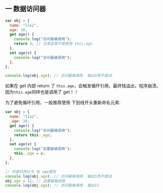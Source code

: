 ## 一 数据访问器

```js
var obj = {
  name: "lisi",
  age: 10,
  get age() {
    console.log("访问器被调用");
    return 3; // 注意这里不能使用 this.age
  },
  set age(v) {
    console.log("访问器被调用");
  },
};

console.log(obj.age); // 访问器被调用  输出3而不是10
```

如果在 get 内部 return 了 `this.age`，会触发循环引用，最终栈溢出，程序崩溃。因为`this.age`同样也是调用了 get！！

为了避免循环引用，一般推荐使用 下划线开头重新命名元素:

```js
var obj = {
  name: "lisi",
  _age: 10,
  get age() {
    console.log("访问器被调用");
    return this._age;
  },
  set age(v) {
    console.log("设置器被调用");
    this._age = v;
  },
};

// 外部仍然认为 有 age属性
console.log(obj.age); // 访问器被调用  输出3而不是10
obj.age = 11; // 设置器被调用
console.log(obj.age); // 访问器被调用  输出11
```
